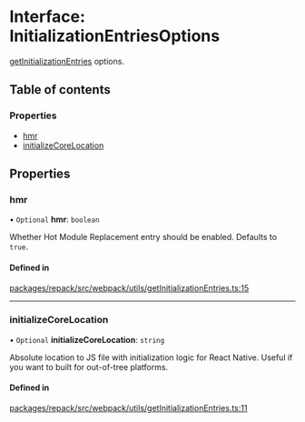 # Interface: InitializationEntriesOptions

[getInitializationEntries](../functions/getInitializationEntries.md) options.

## Table of contents

### Properties

- [hmr](InitializationEntriesOptions.md#hmr)
- [initializeCoreLocation](InitializationEntriesOptions.md#initializecorelocation)

## Properties

### hmr

• `Optional` **hmr**: `boolean`

Whether Hot Module Replacement entry should be enabled. Defaults to `true`.

#### Defined in

[packages/repack/src/webpack/utils/getInitializationEntries.ts:15](https://github.com/callstack/repack/blob/1d9a1bb/packages/repack/src/webpack/utils/getInitializationEntries.ts#L15)

___

### initializeCoreLocation

• `Optional` **initializeCoreLocation**: `string`

Absolute location to JS file with initialization logic for React Native.
Useful if you want to built for out-of-tree platforms.

#### Defined in

[packages/repack/src/webpack/utils/getInitializationEntries.ts:11](https://github.com/callstack/repack/blob/1d9a1bb/packages/repack/src/webpack/utils/getInitializationEntries.ts#L11)
